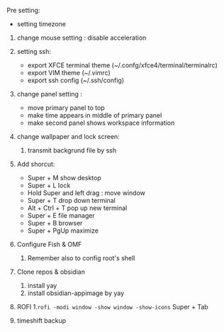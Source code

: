 Pre setting:
* setting timezone


1. change mouse setting : disable acceleration
2. setting ssh:
	* export XFCE terminal theme (~/.confg/xfce4/terminal/terminalrc)
	* export VIM theme (~/.vimrc)
	* export ssh config (~/.ssh/config)
	 
	
3.	change panel setting : 
	* move primary panel to top
	* make time appears in middle of primary panel
	* make second panel shows workspace information


4. change wallpaper and lock screen:
	1. transmit backgrund file by ssh

5. Add shorcut:
	* Super + M show desktop
	* Super + L lock
	* Hold Super and left drag : move window
	* Super + T drop down terminal
	* Alt + Ctrl + T pop up new terminal
	* Super + E file manager
	* Super + B browser
	* Super + PgUp maximize

6. Configure Fish & OMF
	1. Remember also to config root's shell

7. Clone repos & obsidian
	1. install yay
	2. install obsidian-appimage by yay

8. ROFI
	1.`rofi -modi window -show window -show-icons`  Super + Tab
	
	
9. timeshift backup

